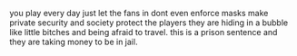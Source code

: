 you play every day
just let the fans in dont even enforce masks
make private security and society protect the players
they are hiding in a bubble like little bitches and being afraid to travel.
this is a prison sentence and they are taking money to be in jail.
